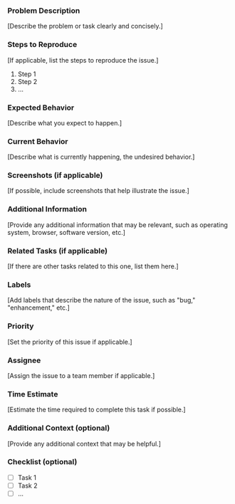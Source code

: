 ### Problem Description

[Describe the problem or task clearly and concisely.]

### Steps to Reproduce

[If applicable, list the steps to reproduce the issue.]

1. Step 1
2. Step 2
3. ...

### Expected Behavior

[Describe what you expect to happen.]

### Current Behavior

[Describe what is currently happening, the undesired behavior.]

### Screenshots (if applicable)

[If possible, include screenshots that help illustrate the issue.]

### Additional Information

[Provide any additional information that may be relevant, such as operating system, browser, software version, etc.]

### Related Tasks (if applicable)

[If there are other tasks related to this one, list them here.]

### Labels

[Add labels that describe the nature of the issue, such as "bug," "enhancement," etc.]

### Priority

[Set the priority of this issue if applicable.]

### Assignee

[Assign the issue to a team member if applicable.]

### Time Estimate

[Estimate the time required to complete this task if possible.]

### Additional Context (optional)

[Provide any additional context that may be helpful.]

### Checklist (optional)

- [ ] Task 1
- [ ] Task 2
- [ ] ...

<!-- Made by ChatGPT -->
